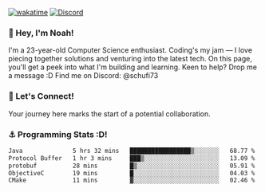 [![wakatime](https://wakatime.com/badge/user/018b5c7c-fde2-4105-aa96-f5c758abb0a2.svg)](https://wakatime.com/@018b5c7c-fde2-4105-aa96-f5c758abb0a2)
[![Discord](https://img.shields.io/badge/Discord-5865F2?style=flat&logo=discord&logoColor=white)](https://discord.gg/eAW8AGXaGu)



### 👋 Hey, I'm Noah!
I'm a 23-year-old Computer Science enthusiast. Coding's my jam — I love piecing together solutions and venturing into the latest tech. On this page, you'll get a peek into what I'm building and learning. Keen to help? Drop me a message :D 
Find me on Discord: @schufi73

### 🤝 Let's Connect!
Your journey here marks the start of a potential collaboration.

### ⚓ Programming Stats :D!
<!--START_SECTION:waka-->

```txt
Java              5 hrs 32 mins   █████████████████▒░░░░░░░   68.77 %
Protocol Buffer   1 hr 3 mins     ███▒░░░░░░░░░░░░░░░░░░░░░   13.09 %
protobuf          28 mins         █▒░░░░░░░░░░░░░░░░░░░░░░░   05.91 %
ObjectiveC        19 mins         █░░░░░░░░░░░░░░░░░░░░░░░░   04.03 %
CMake             11 mins         ▓░░░░░░░░░░░░░░░░░░░░░░░░   02.46 %
```

<!--END_SECTION:waka-->
